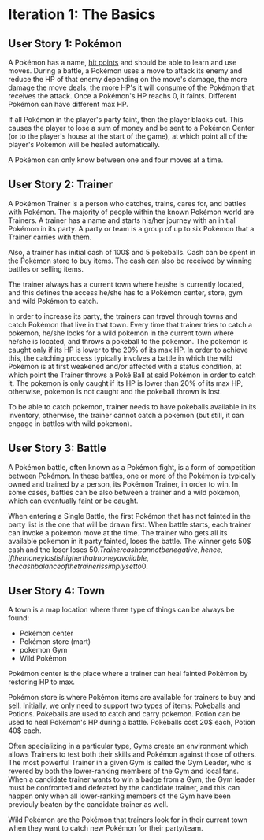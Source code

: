 # Iteration 1: The Basics

## User Story 1: Pokémon
A Pokémon has a name, [hit points](https://bulbapedia.bulbagarden.net/wiki/HP) and should be able to learn and use moves.
During a battle, a Pokémon uses a move to attack its enemy and reduce the HP of that enemy depending on the move's damage, the more damage the move deals, the more HP's it will consume of the Pokémon that receives the attack. Once a Pokémon's HP reachs 0, it faints. Different Pokémon can have different max HP.

If all Pokémon in the player's party faint, then the player blacks out. This causes the player to lose a sum of money and be sent to a Pokémon Center (or to the player's house at the start of the game), at which point all of the player's Pokémon will be healed automatically.

A Pokémon can only know between one and four moves at a time.

## User Story 2: Trainer
A Pokémon Trainer is a person who catches, trains, cares for, and battles with Pokémon. The majority of people within the known Pokémon world are Trainers.
A trainer has a name and starts his/her journey with an initial Pokémon in its party. A party or team is a group of up to six Pokémon that a Trainer carries with them.

Also, a trainer has initial cash of 100$ and 5 pokeballs. Cash can be spent in the Pokémon store to buy items. The cash can also be received by winning battles or selling items.

The trainer always has a current town where he/she is currently located, and this defines the access he/she has to a Pokémon center, store, gym and wild Pokémon to catch.

In order to increase its party, the trainers can travel through towns and catch Pokémon that live in that town. Every time that trainer tries to catch a pokemon,
he/she looks for a wild pokemon in the current town where he/she is located, and throws a pokeball to the pokemon. The pokemon is caught only if its HP is lower to the 20% of its max HP. In order to achieve this, the catching process typically involves a battle in which the wild Pokémon is at first weakened and/or affected with a status condition, at which point the Trainer throws a Poké Ball at said Pokémon in order to catch it. The pokemon is only caught if its HP is lower than 20% of its max HP, otherwise, pokemon is not caught and the pokeball thrown is lost.

To be able to catch pokemon, trainer needs to have pokeballs available in its inventory, otherwise, the trainer cannot catch a pokemon (but still, it can engage in battles with wild pokemon).

## User Story 3: Battle
A Pokémon battle, often known as a Pokémon fight, is a form of competition between Pokémon. In these battles, one or more of the Pokémon is typically owned and trained by a person, its Pokémon Trainer, in order to win. In some cases, battles can be also between a trainer and a wild pokemon, which can eventually faint or be caught.

When entering a Single Battle, the first Pokémon that has not fainted in the party list is the one that will be drawn first. When battle starts, each trainer can invoke a pokemon move at the time. The trainer who gets all its available pokemon in it party fainted, loses the battle. The winner gets 50$ cash and the loser loses 50$. Trainer cash cannot be negative, hence, if the money lost is higher that money available, the cash balance of the trainer is simply set to 0$.


## User Story 4: Town
A town is a map location where three type of things can be always be found:
- Pokémon center
- Pokémon store (mart)
- pokemon Gym
- Wild Pokémon

Pokémon center is the place where a trainer can heal fainted Pokémon by restoring HP to max.

Pokémon store is where Pokémon items are available for trainers to buy and sell. Initially, we only need to support two types of items: Pokeballs and Potions.
Pokeballs are used to catch and carry pokemon. Potion can be used to heal Pokémon's HP during a battle. Pokeballs cost 20$ each, Potion 40$ each.

Often specializing in a particular type, Gyms create an environment which allows Trainers to test both their skills and Pokémon against those of others. The most powerful Trainer in a given Gym is called the Gym Leader, who is revered by both the lower-ranking members of the Gym and local fans. When a candidate trainer wants to win a badge from a Gym, the Gym leader must be confronted and defeated by the candidate trainer, and this can happen only when all lower-ranking members of the Gym have been previouly beaten by the candidate trainer as well.

Wild Pokémon are the Pokémon that trainers look for in their current town when they want to catch new Pokémon for their party/team.